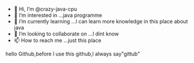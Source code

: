 - 👋 Hi, I’m @crazy-java-cpu
- 👀 I’m interested in ...java programme
- 🌱 I’m currently learning ...l can learn more knowledge in this place about java
- 💞️ I’m looking to collaborate on ...l dint know
- 📫 How to reach me ...just this place

<!---
crazy-java-cpu/crazy-java-cpu is a ✨ special ✨ repository because its `README.md` (this file) appears on your GitHub profile.
You can click the Preview link to take a look at your changes.
--->
hello Github,before l use this github,l always say"gittub"
